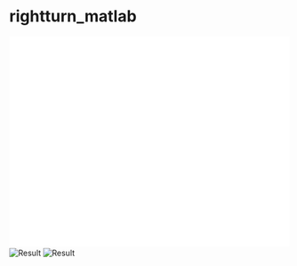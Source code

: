 # rightturn_matlab
![Result](./rightturn.gif)
![Result](./rightturn_matlab/logpolar/result/Cartesian-left-straight.gif)
![Result](./rightturn_matlab/logpolar/result/logpolar-left-straight.gif)
